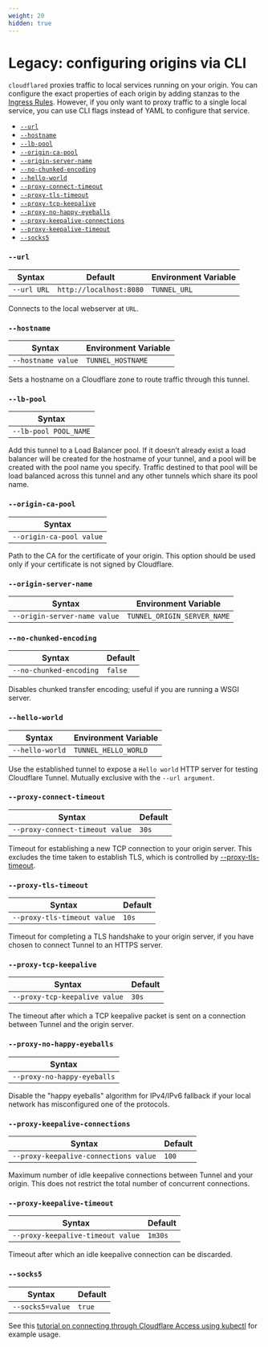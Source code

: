 ```yaml
---
weight: 20
hidden: true
---
```


# Legacy: configuring origins via CLI

`cloudflared` proxies traffic to local services running on your origin. You can configure the exact properties of each
origin by adding stanzas to the [Ingress Rules](/connections/connect-apps/configuration/ingress). However, if you only want to proxy
traffic to a single local service, you can use CLI flags instead of YAML to configure that service.

- [`--url`](#--url)
- [`--hostname`](#--hostname)
- [`--lb-pool`](#--lb-pool)
- [`--origin-ca-pool`](#--origin-ca-pool)
- [`--origin-server-name`](#--origin-server-name)
- [`--no-chunked-encoding`](#--no-chunked-encoding)
- [`--hello-world`](#--hello-world)
- [`--proxy-connect-timeout`](#--proxy-connect-timeout)
- [`--proxy-tls-timeout`](#--proxy-tls-timeout)
- [`--proxy-tcp-keepalive`](#--proxy-tcp-keepalive)
- [`--proxy-no-happy-eyeballs`](#--proxy-no-happy-eyeballs)
- [`--proxy-keepalive-connections`](#--proxy-keepalive-connections)
- [`--proxy-keepalive-timeout`](#--proxy-keepalive-timeout)
- [`--socks5`](#--socks5)

### `--url`

| Syntax      | Default                 | Environment Variable |
| ----------- | ----------------------- | -------------------- |
| `--url URL` | `http://localhost:8080` | `TUNNEL_URL`         |

Connects to the local webserver at `URL`.

### `--hostname`

| Syntax             | Environment Variable |
| ------------------ | -------------------- |
| `--hostname value` | `TUNNEL_HOSTNAME`    |

Sets a hostname on a Cloudflare zone to route traffic through this tunnel.

### `--lb-pool`

| Syntax                |
| --------------------- |
| `--lb-pool POOL_NAME` |

Add this tunnel to a Load Balancer pool. If it doesn’t already exist a load balancer will be created for the hostname of your tunnel, and a pool will be created with the pool name you specify. Traffic destined to that pool will be load balanced across this tunnel and any other tunnels which share its pool name.

### `--origin-ca-pool`

| Syntax                   |
| ------------------------ |
| `--origin-ca-pool value` |

Path to the CA for the certificate of your origin. This option should be used only if your certificate is not signed by Cloudflare.

### `--origin-server-name`

| Syntax                       | Environment Variable        |
| ---------------------------- | --------------------------- |
| `--origin-server-name value` | `TUNNEL_ORIGIN_SERVER_NAME` |

### `--no-chunked-encoding`

| Syntax                  | Default |
| ----------------------- | ------- |
| `--no-chunked-encoding` | `false` |

Disables chunked transfer encoding; useful if you are running a WSGI server.

### `--hello-world`

| Syntax          | Environment Variable |
| --------------- | -------------------- |
| `--hello-world` | `TUNNEL_HELLO_WORLD` |

Use the established tunnel to expose a `Hello world` HTTP server for testing Cloudflare Tunnel. Mutually exclusive with the `--url argument`.

### `--proxy-connect-timeout`

| Syntax                          | Default |
| ------------------------------- | ------- |
| `--proxy-connect-timeout value` | `30s`   |

Timeout for establishing a new TCP connection to your origin server. This excludes the time taken to establish TLS, which is controlled by [--proxy-tls-timeout](#proxy-tls-timeout).

### `--proxy-tls-timeout`

| Syntax                      | Default |
| --------------------------- | ------- |
| `--proxy-tls-timeout value` | `10s`   |

Timeout for completing a TLS handshake to your origin server, if you have chosen to connect Tunnel to an HTTPS server.

### `--proxy-tcp-keepalive`

| Syntax                        | Default |
| ----------------------------- | ------- |
| `--proxy-tcp-keepalive value` | `30s`   |

The timeout after which a TCP keepalive packet is sent on a connection between Tunnel and the origin server.

### `--proxy-no-happy-eyeballs`

| Syntax                      |
| --------------------------- |
| `--proxy-no-happy-eyeballs` |

Disable the "happy eyeballs" algorithm for IPv4/IPv6 fallback if your local network has misconfigured one of the protocols.

### `--proxy-keepalive-connections`

| Syntax                                | Default |
| ------------------------------------- | ------- |
| `--proxy-keepalive-connections value` | `100`   |

Maximum number of idle keepalive connections between Tunnel and your origin. This does not restrict the total number of concurrent connections.

### `--proxy-keepalive-timeout`

| Syntax                            | Default |
| --------------------------------- | ------- |
| `--proxy-keepalive-timeout value` | `1m30s` |

Timeout after which an idle keepalive connection can be discarded.

### `--socks5`

| Syntax           | Default |
| ---------------- | ------- |
| `--socks5=value` | `true`  |

See this [tutorial on connecting through Cloudflare Access using kubectl](/tutorials/kubectl) for example usage.
